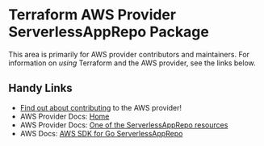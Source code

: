 # Terraform AWS Provider ServerlessAppRepo Package
<!-- markdownlint-disable MD026 -->
This area is primarily for AWS provider contributors and maintainers. For information on _using_ Terraform and the AWS provider, see the links below.


## Handy Links
* [Find out about contributing](../../../docs/contributing) to the AWS provider!
* AWS Provider Docs: [Home](https://registry.terraform.io/providers/hashicorp/aws/latest/docs)
* AWS Provider Docs: [One of the ServerlessAppRepo resources](https://registry.terraform.io/providers/hashicorp/aws/latest/docs/resources/serverlessapplicationrepository_cloudformation_stack)
* AWS Docs: [AWS SDK for Go ServerlessAppRepo](https://docs.aws.amazon.com/sdk-for-go/api/service/serverlessapplicationrepository/)
